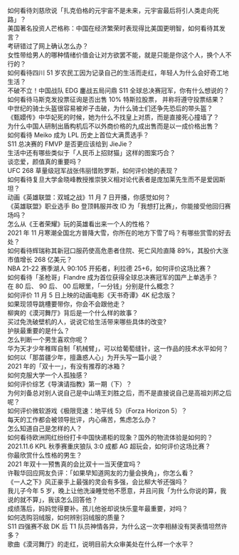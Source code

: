 如何看待刘慈欣说「扎克伯格的元宇宙不是未来，元宇宙最后将引人类走向死路」？  
美国著名投资人芒格称：中国在经济繁荣时表现得比美国更明智，如何看待其发言？  
考研错过了网上确认怎么办？  
女性带给男人的哪种情绪价值会让对方欲罢不能，就是只能是你这个人，换个人不行的？  
如何看待四川 51 岁农民工因为记录自己的生活而走红，年轻人为什么会好奇工地生活？  
不破不立！中国战队 EDG 鏖战五局问鼎 S11 全球总决赛冠军，你有什么想说的？  
如何看待马斯克发投票征询是否出售 10% 特斯拉股票， 并称将遵守投票结果？  
中世纪的骑士头盔很容易被斧子击破，为什么骑士们还争先恐后的带头盔？  
《甄嬛传》中华妃死的时候，她为什么不找皇上对质，而是直接死心撞墙了？  
为什么中国人研制出盾构机后不以外商价格的九成出售而是以一成价格出售？  
如何看待 Meiko 成为 LPL 历史上首位大满贯选手？  
S11 总决赛的 FMVP 是否更应该给到 JieJie？  
生活中还有哪些类似于「人民币上招财猫」这样的图案巧合？  
谈恋爱，颜值真的重要吗？  
UFC 268 草量级冠军战张伟丽惜败罗斯，如何评价她的表现？  
如何看待复旦大学金晓峰教授推崇狭义相对论代表者是庞加莱先生而不是爱因斯坦？  
动画《英雄联盟：双城之战》11 月 7 日开播，你感觉如何？  
《英雄联盟》职业选手 Bo 登顶韩服并改 ID 为「我想打比赛」，你能接受他回归赛场吗？  
怎么从《王者荣耀》玩的英雄看出来一个人的性格？  
2021 年 11 月寒潮全国北方普降大雪，你所在的地方下雪了吗？有哪些赏雪的好去处？  
如何看待辉瑞称其新冠口服药使高危患者住院、死亡风险直降 89%，其股价大涨市值增长 268 亿美元？  
NBA 21-22 赛季湖人 90:105 开拓者，利拉德 25+6，如何评价这场比赛？  
如何看待「圣枪哥」Flandre 成为首位获得全球总决赛冠军的国产上单选手？  
在 80  后、 90 后、 00 后眼里，「一分钱」分别是什么概念？  
如何评价 11 月 5 日上映的动画电影《天书奇谭》4K 纪念版？  
如果现领导跳槽要带你，你会不会跟他走？  
柳爽的《漠河舞厅》背后是一个什么样的故事？  
买过免洗破壁机的人，说说它给生活带来哪些具体的改变?  
护肤最重要的是什么？  
怎么判断一个男生喜欢你呢？  
华为天才少年稚晖自制「机械臂」，可以给葡萄缝针，这一作品的技术水平如何？  
如何以「那苗疆少年，擅蛊惑人心」为开头写一篇小说？  
2021 年的「双十一」，有没有推荐的冰箱？  
如何克服大学一个人孤独感？  
如何评价综艺《导演请指教》第一期（下）？  
为何刘备总对别人说自己是中山靖王刘胜之后，而不是直接说自己是高祖刘邦之后呢？  
如何评价微软游戏《极限竞速：地平线 5》（Forza Horizon 5）？  
每天的工作都会被领导批评，内心痛苦，焦虑怎么办？  
怎么知道自己是怎样的人？  
如何看待欧洲网红纷纷打卡中国快递柜的现象？国外的物流体验是如何的？  
2021.11.6 KPL 秋季赛重庆狼队 3:0 成都 AG 超玩会，如何评价这场比赛？  
你最欣赏什么性格的男生？  
2021 年双十一预售真的会比双十一当天便宜吗？  
许鞍华回应网友负评：「如果早知道网友的力量会换角」，你怎么看？  
《一人之下》风正豪手上最强的灵会有多强，会比柳大爷还强吗？  
我儿子今年 5 岁，晚上让他洗澡睡觉他不愿意，并且问我「为什么你说的算，我说的就不算」，我该怎么回答他？  
成绩落后，妈妈觉得要补。孩儿他爸却说快乐童年最重要，对吗？  
如何选购羽绒服，如何辨别羽绒服的质量？  
S11 四强赛不敌 DK 后 T1 队员神情各异，为什么这一次李相赫没有哭表情坦然许多？  
歌曲《漠河舞厅》的走红，说明目前大众审美处在什么样一个水平？  
